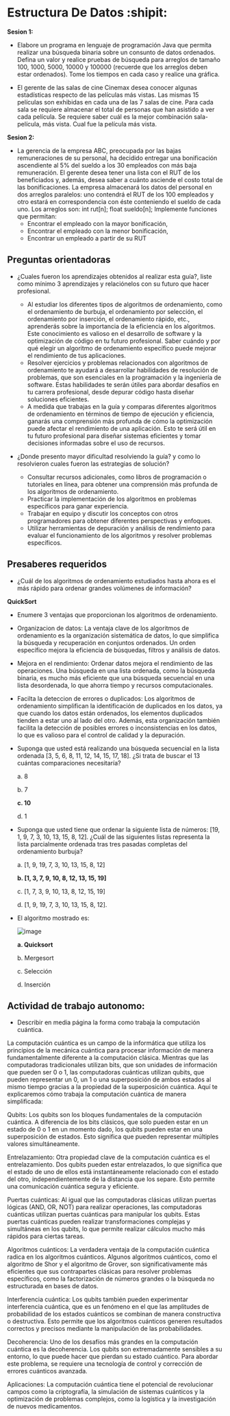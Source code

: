 # Estructura De Datos :shipit:

**Sesion 1:**

- Elabore un programa en lenguaje de programación Java que permita realizar una
búsqueda binaria sobre un consunto de datos ordenados. Defina un valor y realice
pruebas de búsqueda para arreglos de tamaño 100, 1000, 5000, 10000 y 100000
(recuerde que los arreglos deben estar ordenados). Tome los tiempos en cada
caso y realice una gráfica.

- El gerente de las salas de cine Cinemax desea conocer algunas estadísticas
respecto de las películas más vistas. Las mismas 15 películas son exhibidas en
cada una de las 7 salas de cine. Para cada sala se requiere almacenar el total de
personas que han asistido a ver cada película. Se requiere saber cuál es la mejor
combinación sala-película, más vista. Cual fue la película más vista.

**Sesion 2:**

- La gerencia de la empresa ABC, preocupada por las bajas remuneraciones de
su personal, ha decidido entregar una bonificación ascendiente al 5% del sueldo
a los 30 empleados con más baja remuneración. El gerente desea tener una lista
con el RUT de los beneficiados y, además, desea saber a cuánto asciende el
costo total de las bonificaciones. La empresa almacenará los datos del personal
en dos arreglos paralelos: uno contendrá el RUT de los 100 empleados y otro
estará en correspondencia con éste conteniendo el sueldo de cada uno.
Los arreglos son:
int rut[n];
float sueldo[n];
Implemente funciones que permitan:
  - Encontrar el empleado con la mayor bonificación,
  - Encontrar el empleado con la menor bonificación,
  - Encontrar un empleado a partir de su RUT

 ## Preguntas orientadoras

- ¿Cuales fueron los aprendizajes obtenidos al realizar esta guía?, liste como mínimo 3
aprendizajes y relaciónelos con su futuro que hacer profesional.

  - Al estudiar los diferentes tipos de algoritmos de ordenamiento, como el ordenamiento de burbuja, el ordenamiento por selección, el ordenamiento por inserción, el ordenamiento rápido, etc., aprenderás sobre la importancia de la eficiencia en los algoritmos. Este conocimiento es valioso en el desarrollo de software y la optimización de código en tu futuro profesional. Saber cuándo y por qué elegir un algoritmo de ordenamiento específico puede mejorar el rendimiento de tus aplicaciones.
  - Resolver ejercicios y problemas relacionados con algoritmos de ordenamiento te ayudará a desarrollar habilidades de resolución de problemas, que son esenciales en la programación y la ingeniería de software. Estas habilidades te serán útiles para abordar desafíos en tu carrera profesional, desde depurar código hasta diseñar soluciones eficientes.
  - A medida que trabajas en la guía y comparas diferentes algoritmos de ordenamiento en términos de tiempo de ejecución y eficiencia, ganarás una comprensión más profunda de cómo la optimización puede afectar el rendimiento de una aplicación. Esto te será útil en tu futuro profesional para diseñar sistemas eficientes y tomar decisiones informadas sobre el uso de recursos.

- ¿Donde presento mayor dificultad resolviendo la guía? y como lo resolvieron cuales fueron las
estrategias de solución?

  - Consultar recursos adicionales, como libros de programación o tutoriales en línea, para obtener una comprensión más profunda de los algoritmos de ordenamiento.
  - Practicar la implementación de los algoritmos en problemas específicos para ganar experiencia.
  - Trabajar en equipo y discutir los conceptos con otros programadores para obtener diferentes perspectivas y enfoques.
  - Utilizar herramientas de depuración y análisis de rendimiento para evaluar el funcionamiento de los algoritmos y resolver problemas específicos.

## Presaberes requeridos

- ¿Cuál de los algoritmos de ordenamiento estudiados hasta ahora es el más rápido para
ordenar grandes volúmenes de información?

**QuickSort**

- Enumere 3 ventajas que proporcionan los algoritmos de ordenamiento.

 - Organizacion de datos: La ventaja clave de los algoritmos de ordenamiento es la organización sistemática de datos, lo que simplifica la búsqueda y recuperación en conjuntos ordenados. Un orden específico mejora la eficiencia de búsquedas, filtros y análisis de datos.
 - Mejora en el rendimiento: Ordenar datos mejora el rendimiento de las operaciones. Una búsqueda en una lista ordenada, como la búsqueda binaria, es mucho más eficiente que una búsqueda secuencial en una lista desordenada, lo que ahorra tiempo y recursos computacionales.
 - Facilta la deteccion de errores o duplicados: Los algoritmos de ordenamiento simplifican la identificación de duplicados en los datos, ya que cuando los datos están ordenados, los elementos duplicados tienden a estar uno al lado del otro. Además, esta organización también facilita la detección de posibles errores o inconsistencias en los datos, lo que es valioso para el control de calidad y la depuración.

- Suponga que usted está realizando una búsqueda secuencial en la lista ordenada [3, 5, 6, 8,
11, 12, 14, 15, 17, 18]. ¿Si trata de buscar el 13 cuántas comparaciones necesitaría?
  
  a. 8

  b. 7

  **c. 10**

  d. 1

- Suponga que usted tiene que ordenar la siguiente lista de números: [19, 1, 9, 7, 3, 10, 13,
15, 8, 12]. ¿Cuál de las siguientes listas representa la lista parcialmente ordenada tras tres
pasadas completas del ordenamiento burbuja?

  a. [1, 9, 19, 7, 3, 10, 13, 15, 8, 12]

  **b. [1, 3, 7, 9, 10, 8, 12, 13, 15, 19]**

  c. [1, 7, 3, 9, 10, 13, 8, 12, 15, 19]

  d. [1, 9, 19, 7, 3, 10, 13, 15, 8, 12].


- El algoritmo mostrado es:

  ![image](https://github.com/AlanVasquezAriza/EstructuraDeDatos/assets/124604196/860770fc-05e4-4e8f-9700-7a0887623b1b)

  **a. Quicksort**
  
  b. Mergesort
  
  c. Selección
  
  d. Inserción

## Actividad de trabajo autonomo:

- Describir en media página la forma como trabaja la computación cuántica.

La computación cuántica es un campo de la informática que utiliza los principios de la mecánica cuántica para procesar información de manera fundamentalmente diferente a la computación clásica. Mientras que las computadoras tradicionales utilizan bits, que son unidades de información que pueden ser 0 o 1, las computadoras cuánticas utilizan qubits, que pueden representar un 0, un 1 o una superposición de ambos estados al mismo tiempo gracias a la propiedad de la superposición cuántica. Aquí te explicaremos cómo trabaja la computación cuántica de manera simplificada:

Qubits: Los qubits son los bloques fundamentales de la computación cuántica. A diferencia de los bits clásicos, que solo pueden estar en un estado de 0 o 1 en un momento dado, los qubits pueden estar en una superposición de estados. Esto significa que pueden representar múltiples valores simultáneamente.

Entrelazamiento: Otra propiedad clave de la computación cuántica es el entrelazamiento. Dos qubits pueden estar entrelazados, lo que significa que el estado de uno de ellos está instantáneamente relacionado con el estado del otro, independientemente de la distancia que los separe. Esto permite una comunicación cuántica segura y eficiente.

Puertas cuánticas: Al igual que las computadoras clásicas utilizan puertas lógicas (AND, OR, NOT) para realizar operaciones, las computadoras cuánticas utilizan puertas cuánticas para manipular los qubits. Estas puertas cuánticas pueden realizar transformaciones complejas y simultáneas en los qubits, lo que permite realizar cálculos mucho más rápidos para ciertas tareas.

Algoritmos cuánticos: La verdadera ventaja de la computación cuántica radica en los algoritmos cuánticos. Algunos algoritmos cuánticos, como el algoritmo de Shor y el algoritmo de Grover, son significativamente más eficientes que sus contrapartes clásicas para resolver problemas específicos, como la factorización de números grandes o la búsqueda no estructurada en bases de datos.

Interferencia cuántica: Los qubits también pueden experimentar interferencia cuántica, que es un fenómeno en el que las amplitudes de probabilidad de los estados cuánticos se combinan de manera constructiva o destructiva. Esto permite que los algoritmos cuánticos generen resultados correctos y precisos mediante la manipulación de las probabilidades.

Decoherencia: Uno de los desafíos más grandes en la computación cuántica es la decoherencia. Los qubits son extremadamente sensibles a su entorno, lo que puede hacer que pierdan su estado cuántico. Para abordar este problema, se requiere una tecnología de control y corrección de errores cuánticos avanzada.

Aplicaciones: La computación cuántica tiene el potencial de revolucionar campos como la criptografía, la simulación de sistemas cuánticos y la optimización de problemas complejos, como la logística y la investigación de nuevos medicamentos.
